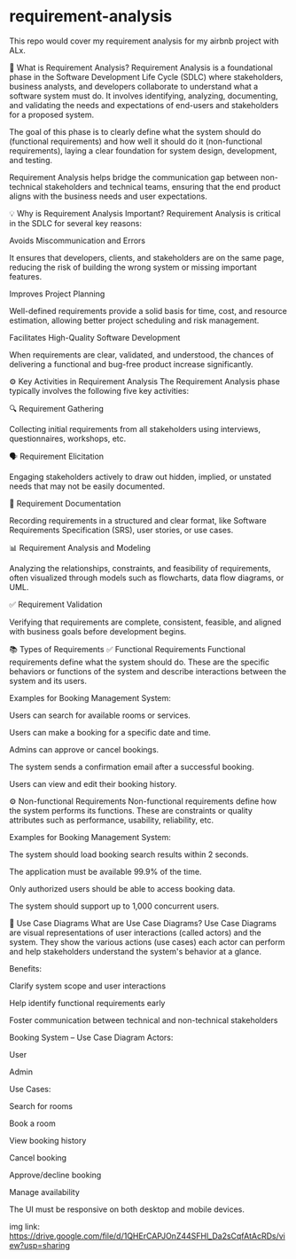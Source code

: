 # requirement-analysis
This repo would cover my requirement analysis for my airbnb project with ALx. 

📌 What is Requirement Analysis?
Requirement Analysis is a foundational phase in the Software Development Life Cycle (SDLC) where stakeholders, business analysts, and developers collaborate to understand what a software system must do. It involves identifying, analyzing, documenting, and validating the needs and expectations of end-users and stakeholders for a proposed system.

The goal of this phase is to clearly define what the system should do (functional requirements) and how well it should do it (non-functional requirements), laying a clear foundation for system design, development, and testing.

Requirement Analysis helps bridge the communication gap between non-technical stakeholders and technical teams, ensuring that the end product aligns with the business needs and user expectations.

💡 Why is Requirement Analysis Important?
Requirement Analysis is critical in the SDLC for several key reasons:

Avoids Miscommunication and Errors

It ensures that developers, clients, and stakeholders are on the same page, reducing the risk of building the wrong system or missing important features.

Improves Project Planning

Well-defined requirements provide a solid basis for time, cost, and resource estimation, allowing better project scheduling and risk management.

Facilitates High-Quality Software Development

When requirements are clear, validated, and understood, the chances of delivering a functional and bug-free product increase significantly.

⚙️ Key Activities in Requirement Analysis
The Requirement Analysis phase typically involves the following five key activities:

🔍 Requirement Gathering

Collecting initial requirements from all stakeholders using interviews, questionnaires, workshops, etc.

🗣️ Requirement Elicitation

Engaging stakeholders actively to draw out hidden, implied, or unstated needs that may not be easily documented.

📝 Requirement Documentation

Recording requirements in a structured and clear format, like Software Requirements Specification (SRS), user stories, or use cases.

📊 Requirement Analysis and Modeling

Analyzing the relationships, constraints, and feasibility of requirements, often visualized through models such as flowcharts, data flow diagrams, or UML.

✅ Requirement Validation

Verifying that requirements are complete, consistent, feasible, and aligned with business goals before development begins.

📚 Types of Requirements
✅ Functional Requirements
Functional requirements define what the system should do. These are the specific behaviors or functions of the system and describe interactions between the system and its users.

Examples for Booking Management System:

Users can search for available rooms or services.

Users can make a booking for a specific date and time.

Admins can approve or cancel bookings.

The system sends a confirmation email after a successful booking.

Users can view and edit their booking history.

⚙️ Non-functional Requirements
Non-functional requirements define how the system performs its functions. These are constraints or quality attributes such as performance, usability, reliability, etc.

Examples for Booking Management System:

The system should load booking search results within 2 seconds.

The application must be available 99.9% of the time.

Only authorized users should be able to access booking data.

The system should support up to 1,000 concurrent users.

🎯 Use Case Diagrams
What are Use Case Diagrams?
Use Case Diagrams are visual representations of user interactions (called actors) and the system. They show the various actions (use cases) each actor can perform and help stakeholders understand the system's behavior at a glance.

Benefits:

Clarify system scope and user interactions

Help identify functional requirements early

Foster communication between technical and non-technical stakeholders

Booking System – Use Case Diagram
Actors:

User

Admin

Use Cases:

Search for rooms

Book a room

View booking history

Cancel booking

Approve/decline booking

Manage availability

The UI must be responsive on both desktop and mobile devices.

img link: https://drive.google.com/file/d/1QHErCAPJOnZ44SFHl_Da2sCqfAtAcRDs/view?usp=sharing



